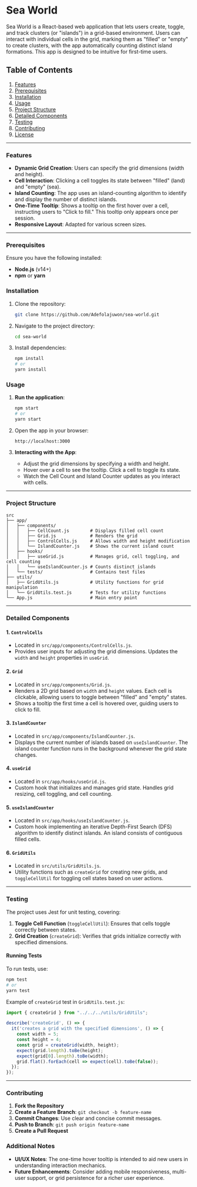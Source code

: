 # Sea World

Sea World is a React-based web application that lets users create, toggle, and track clusters (or "islands") in a grid-based environment. Users can interact with individual cells in the grid, marking them as "filled" or "empty" to create clusters, with the app automatically counting distinct island formations. This app is designed to be intuitive for first-time users.

## Table of Contents
1. [Features](#features)
2. [Prerequisites](#prerequisites)
3. [Installation](#installation)
4. [Usage](#usage)
5. [Project Structure](#project-structure)
6. [Detailed Components](#detailed-components)
7. [Testing](#testing)
8. [Contributing](#contributing)
9. [License](#license)

---

### Features

- **Dynamic Grid Creation**: Users can specify the grid dimensions (width and height).
- **Cell Interaction**: Clicking a cell toggles its state between "filled" (land) and "empty" (sea).
- **Island Counting**: The app uses an island-counting algorithm to identify and display the number of distinct islands.
- **One-Time Tooltip**: Shows a tooltip on the first hover over a cell, instructing users to "Click to fill." This tooltip only appears once per session.
- **Responsive Layout**: Adapted for various screen sizes.

---

### Prerequisites

Ensure you have the following installed:
- **Node.js** (v14+)
- **npm** or **yarn**

### Installation

1. Clone the repository:
   ```bash
   git clone https://github.com/Adefolajuwon/sea-world.git
   ```
2. Navigate to the project directory:
   ```bash
   cd sea-world
   ```
3. Install dependencies:
   ```bash
   npm install
   # or
   yarn install
   ```

### Usage

1. **Run the application**:
   ```bash
   npm start
   # or
   yarn start
   ```
2. Open the app in your browser:
   ```
   http://localhost:3000
   ```

3. **Interacting with the App**:
   - Adjust the grid dimensions by specifying a width and height.
   - Hover over a cell to see the tooltip. Click a cell to toggle its state.
   - Watch the Cell Count and Island Counter updates as you interact with cells.

---

### Project Structure

```
src
├── app/
│   ├── components/
│   │   ├── CellCount.js        # Displays filled cell count
│   │   ├── Grid.js             # Renders the grid
│   │   ├── ControlCells.js     # Allows width and height modification
│   │   └── IslandCounter.js    # Shows the current island count
│   ├── hooks/
│   │   ├── useGrid.js          # Manages grid, cell toggling, and cell counting
│   │   └── useIslandCounter.js # Counts distinct islands
│   └── tests/                  # Contains test files
├── utils/
│   ├── GridUtils.js            # Utility functions for grid manipulation
│   └── GridUtils.test.js       # Tests for utility functions
└── App.js                      # Main entry point
```

---

### Detailed Components

#### 1. `ControlCells`
- Located in `src/app/components/ControlCells.js`.
- Provides user inputs for adjusting the grid dimensions. Updates the `width` and `height` properties in `useGrid`.

#### 2. `Grid`
- Located in `src/app/components/Grid.js`.
- Renders a 2D grid based on `width` and `height` values. Each cell is clickable, allowing users to toggle between "filled" and "empty" states.
- Shows a tooltip the first time a cell is hovered over, guiding users to click to fill.

#### 3. `IslandCounter`
- Located in `src/app/components/IslandCounter.js`.
- Displays the current number of islands based on `useIslandCounter`. The island counter function runs in the background whenever the grid state changes.

#### 4. `useGrid`
- Located in `src/app/hooks/useGrid.js`.
- Custom hook that initializes and manages grid state. Handles grid resizing, cell toggling, and cell counting.

#### 5. `useIslandCounter`
- Located in `src/app/hooks/useIslandCounter.js`.
- Custom hook implementing an iterative Depth-First Search (DFS) algorithm to identify distinct islands. An island consists of contiguous filled cells.

#### 6. `GridUtils`
- Located in `src/utils/GridUtils.js`.
- Utility functions such as `createGrid` for creating new grids, and `toggleCellUtil` for toggling cell states based on user actions.

---

### Testing

The project uses Jest for unit testing, covering:
1. **Toggle Cell Function** (`toggleCellUtil`): Ensures that cells toggle correctly between states.
2. **Grid Creation** (`createGrid`): Verifies that grids initialize correctly with specified dimensions.

#### Running Tests
To run tests, use:
```bash
npm test
# or
yarn test
```

Example of `createGrid` test in `GridUtils.test.js`:
```javascript
import { createGrid } from "../../../utils/GridUtils";

describe('createGrid', () => {
  it('creates a grid with the specified dimensions', () => {
    const width = 5;
    const height = 4;
    const grid = createGrid(width, height);
    expect(grid.length).toBe(height);
    expect(grid[0].length).toBe(width);
    grid.flat().forEach(cell => expect(cell).toBe(false));
  });
});
```

---

### Contributing

1. **Fork the Repository**
2. **Create a Feature Branch**: `git checkout -b feature-name`
3. **Commit Changes**: Use clear and concise commit messages.
4. **Push to Branch**: `git push origin feature-name`
5. **Create a Pull Request**

### Additional Notes

- **UI/UX Notes**: The one-time hover tooltip is intended to aid new users in understanding interaction mechanics.
- **Future Enhancements**: Consider adding mobile responsiveness, multi-user support, or grid persistence for a richer user experience.